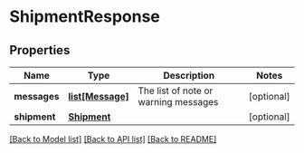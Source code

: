 # ShipmentResponse

## Properties
Name | Type | Description | Notes
------------ | ------------- | ------------- | -------------
**messages** | [**list[Message]**](Message.md) | The list of note or warning messages | [optional] 
**shipment** | [**Shipment**](Shipment.md) |  | [optional] 

[[Back to Model list]](../README.md#documentation-for-models) [[Back to API list]](../README.md#documentation-for-api-endpoints) [[Back to README]](../README.md)


